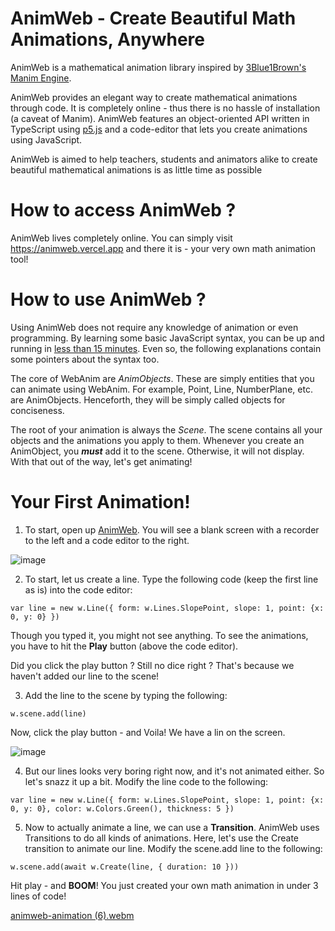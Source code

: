 # AnimWeb - Create Beautiful Math Animations, Anywhere
AnimWeb is a mathematical animation library inspired by [3Blue1Brown's](https://www.youtube.com/@3blue1brown) [Manim Engine](https://github.com/3b1b/manim).

AnimWeb provides an elegant way to create mathematical animations through code. It is completely online - thus there is no hassle of installation (a caveat of Manim).
AnimWeb features an object-oriented API written in TypeScript using [p5.js](https://p5js.org/) and a code-editor that lets you create animations using JavaScript.

AnimWeb is aimed to help teachers, students and animators alike to create beautiful mathematical animations is as little time as possible


# How to access AnimWeb ?
AnimWeb lives completely online. You can simply visit https://animweb.vercel.app and there it is - your very own math animation tool!


# How to use AnimWeb ?
Using AnimWeb does not require any knowledge of animation or even programming. By learning some basic JavaScript syntax, you can be up and running in [less than 15 minutes](https://youtu.be/BKxLrQYQ_2I).
Even so, the following explanations contain some pointers about the syntax too.

The core of WebAnim are _AnimObjects_. These are simply entities that you can animate using WebAnim. For example, Point, Line, NumberPlane, etc. are AnimObjects.
Henceforth, they will be simply called objects for conciseness.

The root of your animation is always the _Scene_. The scene contains all your objects and the animations you apply to them. Whenever you create an AnimObject, you ___must___ add it to the scene. Otherwise, it will not display.
With that out of the way, let's get animating!

# Your First Animation!

1. To start, open up [AnimWeb](https://animweb.vercel.app). You will see a blank screen with a recorder to the left and a code editor to the right.

![image](https://user-images.githubusercontent.com/43989259/226196763-d5e7ac1f-d3c9-4131-b71a-acbe43d9e535.png)

2. To start, let us create a line. Type the following code (keep the first line as is) into the code editor:

`var line = new w.Line({ form: w.Lines.SlopePoint, slope: 1, point: {x: 0, y: 0} })`

Though you typed it, you might not see anything. To see the animations, you have to hit the __Play__ button (above the code editor).

Did you click the play button ? Still no dice right ? That's because we haven't added our line to the scene!

3. Add the line to the scene by typing the following: 

`w.scene.add(line)`

Now, click the play button - and Voila! We have a lin on the screen.

![image](https://user-images.githubusercontent.com/43989259/226197127-488646d3-9119-4d3e-9e0e-282c0c3d169b.png)

4. But our lines looks very boring right now, and it's not animated either. So let's snazz it up a bit. Modify the line code to the following:

`
var line = new w.Line({ form: w.Lines.SlopePoint, slope: 1, point: {x: 0, y: 0}, color: w.Colors.Green(), thickness: 5 })
`

5. Now to actually animate a line, we can use a __Transition__. AnimWeb uses Transitions to do all kinds of animations. Here, let's use the Create transition to animate our line.
Modify the scene.add line to the following:

`
w.scene.add(await w.Create(line, { duration: 10 }))
`

Hit play - and __BOOM__! You just created your own math animation in under 3 lines of code!

[animweb-animation (6).webm](https://user-images.githubusercontent.com/43989259/226199712-597eba76-c465-4c8f-a630-3d18fb43972c.webm)

